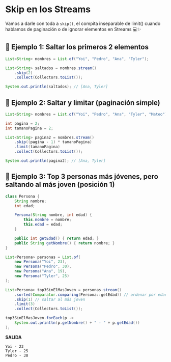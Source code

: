# Skip en los Streams

Vamos a darle con toda a `skip()`, el compita inseparable de limit() cuando hablamos de paginación o de ignorar elementos en Streams 💻✨

## 🧪 Ejemplo 1: Saltar los primeros 2 elementos
```java
List<String> nombres = List.of("Yoi", "Pedro", "Ana", "Tyler");

List<String> saltados = nombres.stream()
    .skip(2)
    .collect(Collectors.toList());

System.out.println(saltados); // [Ana, Tyler]
```

## 🧪 Ejemplo 2: Saltar y limitar (paginación simple)
```java
List<String> nombres = List.of("Yoi", "Pedro", "Ana", "Tyler", "Mateo");

int pagina = 2;
int tamanoPagina = 2;

List<String> pagina2 = nombres.stream()
    .skip((pagina - 1) * tamanoPagina)
    .limit(tamanoPagina)
    .collect(Collectors.toList());

System.out.println(pagina2); // [Ana, Tyler]
```

## 🧪 Ejemplo 3: Top 3 personas más jóvenes, pero saltando al más joven (posición 1)
```java
class Persona {
    String nombre;
    int edad;

    Persona(String nombre, int edad) {
        this.nombre = nombre;
        this.edad = edad;
    }

    public int getEdad() { return edad; }
    public String getNombre() { return nombre; }
}

List<Persona> personas = List.of(
    new Persona("Yoi", 23),
    new Persona("Pedro", 30),
    new Persona("Ana", 19),
    new Persona("Tyler", 25)
);

List<Persona> top3SinElMasJoven = personas.stream()
    .sorted(Comparator.comparing(Persona::getEdad)) // ordenar por edad asc
    .skip(1) // saltar al más joven
    .limit(3)
    .collect(Collectors.toList());

top3SinElMasJoven.forEach(p -> 
    System.out.println(p.getNombre() + " - " + p.getEdad())
);
```

**SALIDA**
```nginx
Yoi - 23  
Tyler - 25  
Pedro - 30
```
